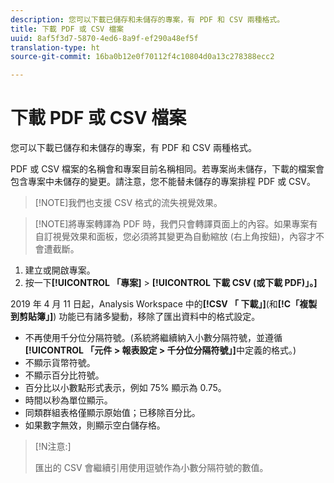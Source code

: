 ```yaml
---
description: 您可以下載已儲存和未儲存的專案，有 PDF 和 CSV 兩種格式。
title: 下載 PDF 或 CSV 檔案
uuid: 8af5f3d7-5870-4ed6-8a9f-ef290a48ef5f
translation-type: ht
source-git-commit: 16ba0b12e0f70112f4c10804d0a13c278388ecc2

---
```



# 下載 PDF 或 CSV 檔案

您可以下載已儲存和未儲存的專案，有 PDF 和 CSV 兩種格式。

PDF 或 CSV 檔案的名稱會和專案目前名稱相同。若專案尚未儲存，下載的檔案會包含專案中未儲存的變更。請注意，您不能替未儲存的專案排程 PDF 或 CSV。

> [!NOTE]我們也支援 CSV 格式的流失視覺效果。

> [!NOTE]將專案轉譯為 PDF 時，我們只會轉譯頁面上的內容。如果專案有自訂視覺效果和面板，您必須將其變更為自動縮放 (右上角按鈕)，內容才不會遭截斷。

1. 建立或開啟專案。
1. 按一下&#x200B;**[!UICONTROL 「專案]** &gt; **[!UICONTROL 下載 CSV (或下載 PDF)」。]**

2019 年 4 月 11 日起，Analysis Workspace 中的&#x200B;**[!CSV 「 下載」]**(和&#x200B;**[!C「複製到剪貼簿」]**) 功能已有諸多變動，移除了匯出資料中的格式設定。
* 不再使用千分位分隔符號。(系統將繼續納入小數分隔符號，並遵循&#x200B;**[!UICONTROL 「元件 &gt; 報表設定 &gt; 千分位分隔符號」]**&#x200B;中定義的格式。)
* 不顯示貨幣符號。
* 不顯示百分比符號。
* 百分比以小數點形式表示，例如 75% 顯示為 0.75。
* 時間以秒為單位顯示。
* 同類群組表格僅顯示原始值；已移除百分比。
* 如果數字無效，則顯示空白儲存格。

>[!N注意:]
>
> 匯出的 CSV 會繼續引用使用逗號作為小數分隔符號的數值。
